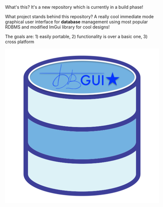 What's this? It's a new repository which is currently in a build phase!

What project stands behind this repository? A really cool immediate mode graphical user interface for **database** management using most popular RDBMS and modified ImGui library for cool designs! 

The goals are: 1) easily portable, 2) functionality is over a basic one, 3) cross platform 

![DBGui](DBGUI.png)
